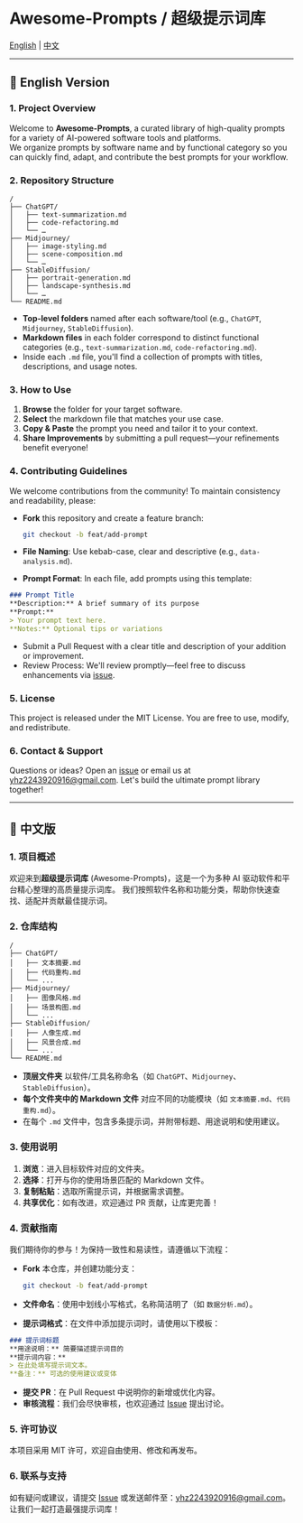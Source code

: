 # Awesome-Prompts / 超级提示词库

[English](#english-version) | [中文](#中文版)

---

## 📖 English Version

### 1. Project Overview  
Welcome to **Awesome-Prompts**, a curated library of high-quality prompts for a variety of AI-powered software tools and platforms.  
We organize prompts by software name and by functional category so you can quickly find, adapt, and contribute the best prompts for your workflow.

### 2. Repository Structure  

```
/
├── ChatGPT/
│   ├── text-summarization.md
│   ├── code-refactoring.md
│   └── …
├── Midjourney/
│   ├── image-styling.md
│   ├── scene-composition.md
│   └── …
├── StableDiffusion/
│   ├── portrait-generation.md
│   ├── landscape-synthesis.md
│   └── …
└── README.md
```

- **Top-level folders** named after each software/tool (e.g., `ChatGPT`, `Midjourney`, `StableDiffusion`).  
- **Markdown files** in each folder correspond to distinct functional categories (e.g., `text-summarization.md`, `code-refactoring.md`).  
- Inside each `.md` file, you'll find a collection of prompts with titles, descriptions, and usage notes.

### 3. How to Use  
1. **Browse** the folder for your target software.  
2. **Select** the markdown file that matches your use case.  
3. **Copy & Paste** the prompt you need and tailor it to your context.  
4. **Share Improvements** by submitting a pull request—your refinements benefit everyone!

### 4. Contributing Guidelines  
We welcome contributions from the community! To maintain consistency and readability, please:  

- **Fork** this repository and create a feature branch:  
  ```bash
  git checkout -b feat/add-prompt
  ```

- **File Naming**: Use kebab-case, clear and descriptive (e.g., `data-analysis.md`).
- **Prompt Format**: In each file, add prompts using this template:

```markdown
### Prompt Title  
**Description:** A brief summary of its purpose  
**Prompt:**  
> Your prompt text here.  
**Notes:** Optional tips or variations  
```

- Submit a Pull Request with a clear title and description of your addition or improvement.
- Review Process: We'll review promptly—feel free to discuss enhancements via [issue](https://github.com/ThineLord/awesome-prompts/issues).

### 5. License

This project is released under the MIT License. You are free to use, modify, and redistribute.

### 6. Contact & Support

Questions or ideas? Open an [issue](https://github.com/ThineLord/awesome-prompts/issues) or email us at yhz2243920916@gmail.com.
Let's build the ultimate prompt library together!

---

## 📖 中文版

### 1. 项目概述

欢迎来到**超级提示词库** (Awesome-Prompts)，这是一个为多种 AI 驱动软件和平台精心整理的高质量提示词库。
我们按照软件名称和功能分类，帮助你快速查找、适配并贡献最佳提示词。

### 2. 仓库结构

```
/
├── ChatGPT/
│   ├── 文本摘要.md
│   ├── 代码重构.md
│   └── ...
├── Midjourney/
│   ├── 图像风格.md
│   ├── 场景构图.md
│   └── ...
├── StableDiffusion/
│   ├── 人像生成.md
│   ├── 风景合成.md
│   └── ...
└── README.md
```

- **顶层文件夹** 以软件/工具名称命名（如 `ChatGPT`、`Midjourney`、`StableDiffusion`）。
- **每个文件夹中的 Markdown 文件** 对应不同的功能模块（如 `文本摘要.md`、`代码重构.md`）。
- 在每个 `.md` 文件中，包含多条提示词，并附带标题、用途说明和使用建议。

### 3. 使用说明
1. **浏览**：进入目标软件对应的文件夹。
2. **选择**：打开与你的使用场景匹配的 Markdown 文件。
3. **复制粘贴**：选取所需提示词，并根据需求调整。
4. **共享优化**：如有改进，欢迎通过 PR 贡献，让库更完善！

### 4. 贡献指南

我们期待你的参与！为保持一致性和易读性，请遵循以下流程：

- **Fork** 本仓库，并创建功能分支：
  ```bash
  git checkout -b feat/add-prompt
  ```

- **文件命名**：使用中划线小写格式，名称简洁明了（如 `数据分析.md`）。
- **提示词格式**：在文件中添加提示词时，请使用以下模板：

```markdown
### 提示词标题  
**用途说明：** 简要描述提示词目的  
**提示词内容：**  
> 在此处填写提示词文本。  
**备注：** 可选的使用建议或变体  
```

- **提交 PR**：在 Pull Request 中说明你的新增或优化内容。
- **审核流程**：我们会尽快审核，也欢迎通过 [Issue](https://github.com/ThineLord/awesome-prompts/issues) 提出讨论。

### 5. 许可协议

本项目采用 MIT 许可，欢迎自由使用、修改和再发布。

### 6. 联系与支持

如有疑问或建议，请提交 [Issue](https://github.com/ThineLord/awesome-prompts/issues) 或发送邮件至：yhz2243920916@gmail.com。
让我们一起打造最强提示词库！
